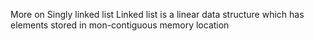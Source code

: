 More on Singly linked list
Linked list is a linear data structure which has elements stored in mon-contiguous memory location
